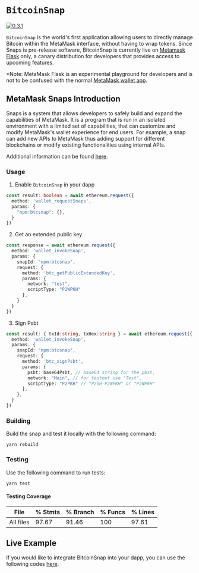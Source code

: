 # `BitcoinSnap`

[![0.3.1](https://badge.fury.io/js/btcsnap.png)](https://badge.fury.io/js/btcsnap)

`BitcoinSnap` is the world's first application allowing users to directly manage Bitcoin within the MetaMask interface, without having to wrap tokens. Since Snaps is pre-release software, BitcoinSnap is currently live on [Metamask Flask](https://metamask.io/flask/) only, a canary distribution for developers that provides access to upcoming features.

*Note: MetaMask Flask is an experimental playground for developers and is not to be confused with the normal [MetaMask wallet app](https://metamask.io/).

## MetaMask Snaps Introduction
Snaps is a system that allows developers to safely build and expand the capabilities of MetaMask. It is a program that is run in an isolated environment with a limited set of capabilities, that can customize and modify MetaMask's wallet experience for end users. For example, a snap can add new APIs to MetaMask thus adding support for different blockchains or modify existing functionalities using internal APIs.

Additional information can be found [here](https://docs.metamask.io/guide/snaps.html).

### Usage

1. Enable `BitcoinSnap` in your dapp

```ts
const result: boolean = await ethereum.request({
  method: 'wallet_requestSnaps',
  params: {
    "npm:btcsnap": {},
  }
})
```

2. Get an extended public key

```ts
const response = await ethereum.request({
  method: 'wallet_invokeSnap',
  params: {
    snapId: "npm:btcsnap",
    request: {
      method: 'btc_getPublicExtendedKey',
      params: {
        network: "test",
        scriptType: "P2WPKH"
      },
    }
  }
})
```

3. Sign Psbt

```ts
const result: { txId:string, txHex:string } = await ethereum.request({
  method: 'wallet_invokeSnap',
  params: {
    snapId: "npm:btcsnap",
    request: {
      method: 'btc_signPsbt',
      params: {
        psbt: base64Psbt, // base64 string for the pbst,
        network: "Main", // for testnet use "Test",
        scriptType: "P2PKH" // "P2SH-P2WPKH" or "P2WPKH"
      },
    },
  }
})
```


### Building

Build the snap and test it locally with the following command:

```shell
yarn rebuild
```

### Testing

Use the following command to run tests:

```shell
yarn test
```

#### Testing Coverage

| File       | % Stmts | % Branch | % Funcs | % Lines |
|------------|---------|----------|---------|---------|
| All files  |    97.67 |    91.46 |     100 | 97.61   |

## Live Example

If you would like to integrate BitcoinSnap into your dapp, you can use the following codes [here](https://github.com/snapdao/btcsnap/tree/master/packages/example).
